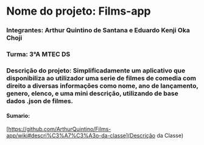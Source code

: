 # Nome do projeto: Films-app
### Integrantes: Arthur Quintino de Santana e Eduardo Kenji Oka Choji 
### Turma: 3°A MTEC DS
### Descrição do projeto: Simplificadamente um aplicativo que disponibiliza ao utilizador uma serie de filmes de comedia com direito a diversas informações como nome, ano de lançamento, genero, elenco, e uma mini descrição, utilizando de base dados .json de filmes.
#### Sumario: 
[https://github.com/ArthurQuintino/Films-app/wiki#descri%C3%A7%C3%A3o-da-classe](Descrição da Classe)

